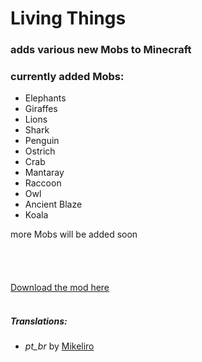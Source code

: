 # Living Things

### adds various new Mobs to Minecraft

### currently added Mobs:

  - Elephants
  - Giraffes
  - Lions
  - Shark
  - Penguin
  - Ostrich
  - Crab
  - Mantaray
  - Raccoon
  - Owl
  - Ancient Blaze
  - Koala


more Mobs will be added soon
<br/>
<br/>
<br/>
<br/>
<br/>
[Download the mod here](https://www.curseforge.com/minecraft/mc-mods/living-things)
<br/>
<br/>
##### Translations:
 - *pt_br* by [Mikeliro](https://github.com/Mikeliro)
